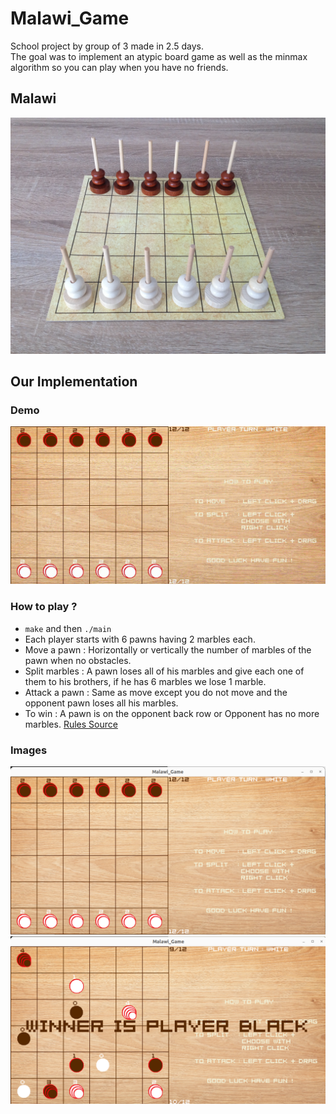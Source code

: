 # Malawi_Game

School project by group of 3 made in 2.5 days.  
The goal was to implement an atypic board game as well as the minmax algorithm so you can play when you have no friends.

## Malawi

![image](https://github.com/Keesayy/Malawi_Game/blob/main/images/malawi.jpg)

## Our Implementation
### Demo

![video](https://github.com/Keesayy/Malawi_Game/blob/main/images/malawi.gif)

### How to play ?

- `make` and then `./main`
- Each player starts with 6 pawns having 2 marbles each.
- Move a pawn : Horizontally or vertically the number of marbles of the pawn when no obstacles.
- Split marbles : A pawn loses all of his marbles and give each one of them to his brothers, if he has 6 marbles we lose 1 marble.
- Attack a pawn : Same as move except you do not move and the opponent pawn loses all his marbles.
- To win : A pawn is on the opponent back row or Opponent has no more marbles.
[Rules Source](https://boardgamegeek.com/boardgame/1045/malawi)

### Images
![image](https://github.com/Keesayy/Malawi_Game/blob/main/images/img3.png)
![image](https://github.com/Keesayy/Malawi_Game/blob/main/images/img1.png)
